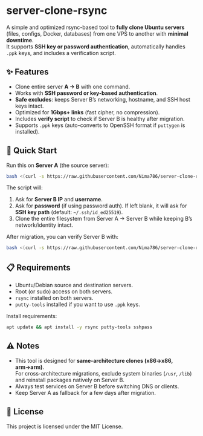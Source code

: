 # server-clone-rsync

A simple and optimized rsync-based tool to **fully clone Ubuntu servers** (files, configs, Docker, databases) from one VPS to another with **minimal downtime**.  
It supports **SSH key or password authentication**, automatically handles `.ppk` keys, and includes a verification script.

## ✨ Features
- Clone entire server **A → B** with one command.
- Works with **SSH password or key-based authentication**.
- **Safe excludes**: keeps Server B’s networking, hostname, and SSH host keys intact.
- Optimized for **1Gbps+ links** (fast cipher, no compression).
- Includes **verify script** to check if Server B is healthy after migration.
- Supports `.ppk` keys (auto-converts to OpenSSH format if `puttygen` is installed).

## 🚀 Quick Start
Run this on **Server A** (the source server):

```bash
bash <(curl -s https://raw.githubusercontent.com/Nima786/server-clone-rsync/main/full-clone.sh)
```

The script will:
1. Ask for **Server B IP** and **username**.
2. Ask for **password** (if using password auth). If left blank, it will ask for **SSH key path** (default: `~/.ssh/id_ed25519`).
3. Clone the entire filesystem from Server A → Server B while keeping B’s network/identity intact.

After migration, you can verify Server B with:

```bash
bash <(curl -s https://raw.githubusercontent.com/Nima786/server-clone-rsync/main/verify-clone.sh)
```

## 📋 Requirements
- Ubuntu/Debian source and destination servers.
- Root (or sudo) access on both servers.
- `rsync` installed on both servers.
- `putty-tools` installed if you want to use `.ppk` keys.

Install requirements:
```bash
apt update && apt install -y rsync putty-tools sshpass
```

## ⚠️ Notes
- This tool is designed for **same-architecture clones (x86→x86, arm→arm)**.  
  For cross-architecture migrations, exclude system binaries (`/usr`, `/lib`) and reinstall packages natively on Server B.
- Always test services on Server B before switching DNS or clients.
- Keep Server A as fallback for a few days after migration.

## 📜 License
This project is licensed under the MIT License.
